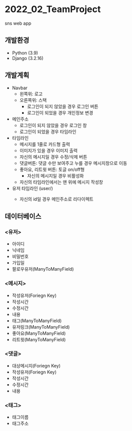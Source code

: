 # 2022_02_TeamProject
sns web app

## 개발환경
- Python (3.9)
- Django (3.2.16)

## 개발계획
- Navbar
  - 왼쪽위: 로고
  - 오른쪽위: 스택
    - 로그인이 되지 않았을 경우 로그인 버튼
    - 로그인이 되었을 경우 개인정보 변경
- 메인주소
  - 로그인이 되지 않았을 경우 로그인 창
  - 로그인이 되었을 경우 타임라인
- 타임라인
  - 메시지를 1줄로 카드형 출력
  - 이미지가 있을 경우 이미지 출력
  - 자신의 메시지일 경우 수정/삭제 버튼
  - 댓글버튼: 댓글 수만 보여주고 누를 경우 메시지창으로 이동
  - 좋아요, 리트윗 버튼: 토글 on/off형
    - 자신의 메시지일 경우 비활성화
  - 자신의 타임라인에서는 맨 위에 메시지 작성창
- 유저 타임라인 (user/<id>)
  - 자신의 id일 경우 메인주소로 리다이렉트

## 데이터베이스

### <유저>
- 아이디
- 닉네임
- 비밀번호
- 가입일
- 팔로우유저(ManyToManyField)

### <메시지>
- 작성유저(Foriegn Key)
- 작성시간
- 수정시간
- 내용
- 태그(ManyToManyField)
- 유저링크(ManyToManyField)
- 좋아요(ManyToManyField)
- 리트윗(ManyToManyField)

### <댓글>
- 대상메시지(Foriegn Key)
- 작성유저(Foriegn Key)
- 작성시간
- 수정시간
- 내용

### <태그>
- 태그이름
- 태그주소
